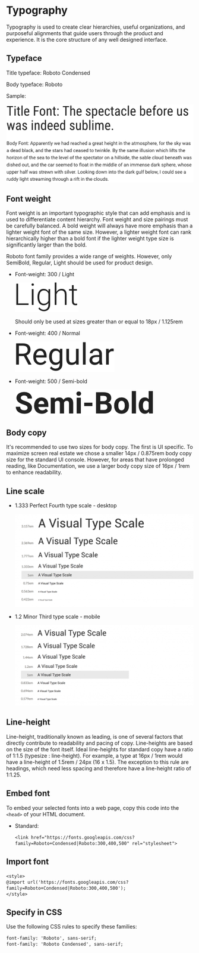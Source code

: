 # Typography

Typography is used to create clear hierarchies, useful organizations, and purposeful alignments that guide users through the product and experience. It is the core structure of any well designed interface.

## Typeface

Title typeface: Roboto Condensed

Body typeface: Roboto

Sample:

![type sample](../../images/extender/type_sample.png)


## Font weight

Font weight is an important typographic style that can add emphasis and is used to differentiate content hierarchy. Font weight and size pairings must be carefully balanced. A bold weight will always have more emphasis than a lighter weight font of the same size. However, a lighter weight font can rank hierarchically higher than a bold font if the lighter weight type size is significantly larger than the bold.

Roboto font family provides a wide range of weights. However, only SemiBold, Regular, Light should be used for product design.

- Font-weight: 300 / Light

  ![type light sample](../../images/extender/type_light_sample.png)

  Should only be used at sizes greater than or equal to 18px / 1.125rem

- Font-weight: 400 / Normal

  ![type regular sample](../../images/extender/type_regular_sample.png)

- Font-weight: 500 / Semi-bold

  ![type bold sample](../../images/extender/type_bold_sample.png)

## Body copy

It's recommended to use two sizes for body copy. The first is UI specific. To maximize screen real estate we chose a smaller 14px / 0.875rem body copy size for the standard UI console. However, for areas that have prolonged reading, like Documentation, we use a larger body copy size of 16px / 1rem to enhance readability.

## Line scale

- 1.333 Perfect Fourth type scale - desktop

  ![type desktop sample](../../images/extender/type_scale_desktop-1024x533.png)

- 1.2 Minor Third type scale - mobile

  ![type mobile sample](../../images/extender/type_scale_mobile-1024x461.png)


## Line-height

Line-height, traditionally known as leading, is one of several factors that directly contribute to readability and pacing of copy. Line-heights are based on the size of the font itself. Ideal line-heights for standard copy have a ratio of 1:1.5 (typesize : line-height). For example, a type at 16px / 1rem would have a line-height of 1.5rem / 24px (16 x 1.5). The exception to this rule are headings, which need less spacing and therefore have a line-height ratio of 1:1.25.

## Embed font

To embed your selected fonts into a web page, copy this code into the `<head>` of your HTML document.

- Standard:

  ```
  <link href="https://fonts.googleapis.com/css?family=Roboto+Condensed|Roboto:300,400,500" rel="stylesheet">
  ```

## Import font

  ```
  <style>
  @import url('https://fonts.googleapis.com/css?family=Roboto+Condensed|Roboto:300,400,500');
  </style>
  ```

## Specify in CSS

Use the following CSS rules to specify these families:
```
font-family: 'Roboto', sans-serif;
font-family: 'Roboto Condensed', sans-serif;
```
